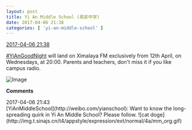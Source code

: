 ```yaml
---
layout: post
title: Yi An Middle School (易安中学)
date: 2017-04-06 21:38
categories: [ 'yi-an-middle-school' ]
---
```


<div class="weibo-info">
  <a href="http://weibo.com/6074218720/EDihRCxhF">2017-04-06 21:38</a>
</div>

[#YiAnGoodNight](http://weibo.com/p/10080892b104a59bff303ca883e7931b5b916e) will land on Ximalaya FM exclusively from 12th April, on Wednesdays, at 20:00. Parents and teachers, don't miss it if you like campus radio.

<!-- more -->

![Image](http://wx2.sinaimg.cn/mw690/006D4NLGgy1fedadwxtm8j31450qojwz.jpg)

**Comments**

<div class="weibo-info">2017-04-06 21:43</div>
[YiAnMiddleSchool](http://weibo.com/yianschool): Want to know the long-spreading quirk in Yi An Middle School? Please follow. ![cat doge](http://img.t.sinajs.cn/t4/appstyle/expression/ext/normal/4a/mm_org.gif)
